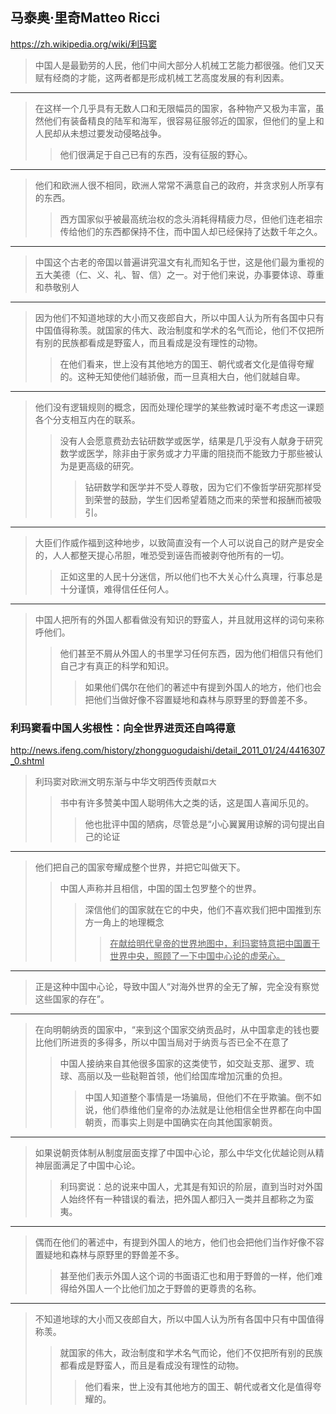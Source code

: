 ## 马泰奥·里奇Matteo Ricci
https://zh.wikipedia.org/wiki/利玛窦
>中国人是最勤劳的人民，他们中间大部分人机械工艺能力都很强。他们又天赋有经商的才能，这两者都是形成机械工艺高度发展的有利因素。
---
>在这样一个几乎具有无数人口和无限幅员的国家，各种物产又极为丰富，虽然他们有装备精良的陆军和海军，很容易征服邻近的国家，但他们的皇上和人民却从未想过要发动侵略战争。
>>他们很满足于自己已有的东西，没有征服的野心。
---
>他们和欧洲人很不相同，欧洲人常常不满意自己的政府，并贪求别人所享有的东西。
>>西方国家似乎被最高统治权的念头消耗得精疲力尽，但他们连老祖宗传给他们的东西都保持不住，而中国人却已经保持了达数千年之久。
---
>中国这个古老的帝国以普遍讲究温文有礼而知名于世，这是他们最为重视的五大美德（仁、义、礼、智、信）之一。对于他们来说，办事要体谅、尊重和恭敬别人
---
>因为他们不知道地球的大小而又夜郎自大，所以中国人认为所有各国中只有中国值得称羡。就国家的伟大、政治制度和学术的名气而论，他们不仅把所有别的民族都看成是野蛮人，而且看成是没有理性的动物。
>>在他们看来，世上没有其他地方的国王、朝代或者文化是值得夸耀的。这种无知使他们越骄傲，而一旦真相大白，他们就越自卑。
---
>他们没有逻辑规则的概念，因而处理伦理学的某些教诫时毫不考虑这一课题各个分支相互内在的联系。
>>没有人会愿意费劲去钻研数学或医学，结果是几乎没有人献身于研究数学或医学，除非由于家务或才力平庸的阻挠而不能致力于那些被认为是更高级的研究。
>>>钻研数学和医学并不受人尊敬，因为它们不像哲学研究那样受到荣誉的鼓励，学生们因希望着随之而来的荣誉和报酬而被吸引。
---
>大臣们作威作福到这种地步，以致简直没有一个人可以说自己的财产是安全的，人人都整天提心吊胆，唯恐受到诬告而被剥夺他所有的一切。
>>正如这里的人民十分迷信，所以他们也不大关心什么真理，行事总是十分谨慎，难得信任任何人。
---
>中国人把所有的外国人都看做没有知识的野蛮人，并且就用这样的词句来称呼他们。
>>他们甚至不屑从外国人的书里学习任何东西，因为他们相信只有他们自己才有真正的科学和知识。
>>>如果他们偶尔在他们的著述中有提到外国人的地方，他们也会把他们当做好像不容置疑地和森林与原野里的野兽差不多。
### 利玛窦看中国人劣根性：向全世界进贡还自鸣得意
http://news.ifeng.com/history/zhongguogudaishi/detail_2011_01/24/4416307_0.shtml
>利玛窦对欧洲文明东渐与中华文明西传贡献`巨大`
>>书中有许多赞美中国人聪明伟大之类的话，这是国人喜闻乐见的。
>>>他也批评中国的陋病，尽管总是“小心翼翼用谅解的词句提出自己的论证
---
>他们把自己的国家夸耀成整个世界，并把它叫做天下。
>>中国人声称并且相信，中国的国土包罗整个的世界。
>>>深信他们的国家就在它的中央，他们不喜欢我们把中国推到东方一角上的地理概念
>>>><u>在献给明代皇帝的世界地图中，利玛窦特意把中国置于世界中央，照顾了一下中国中心论的虚荣心。</u>
---
>正是这种中国中心论，导致中国人“对海外世界的全无了解，完全没有察觉这些国家的存在”。
---
>在向明朝纳贡的国家中，“来到这个国家交纳贡品时，从中国拿走的钱也要比他们所进贡的多得多，所以中国当局对于纳贡与否已全不在意了
>>中国人接纳来自其他很多国家的这类使节，如交趾支那、暹罗、琉球、高丽以及一些鞑靼首领，他们给国库增加沉重的负担。
>>>中国人知道整个事情是一场骗局，但他们不在乎欺骗。倒不如说，他们恭维他们皇帝的办法就是让他相信全世界都在向中国朝贡，而事实上则是中国确实在向其他国家朝贡。
---
>如果说朝贡体制从制度层面支撑了中国中心论，那么中华文化优越论则从精神层面满足了中国中心论。
>>利玛窦说：总的说来中国人，尤其是有知识的阶层，直到当时对外国人始终怀有一种错误的看法，把外国人都归入一类并且都称之为蛮夷。
---
>偶而在他们的著述中，有提到外国人的地方，他们也会把他们当作好像不容置疑地和森林与原野里的野兽差不多。
>>甚至他们表示外国人这个词的书面语汇也和用于野兽的一样，他们难得给外国人一个比他们加之于野兽的更尊贵的名称。
---
>不知道地球的大小而又夜郎自大，所以中国人认为所有各国中只有中国值得称羡。
>>就国家的伟大，政治制度和学术名气而论，他们不仅把所有别的民族都看成是野蛮人，而且是看成没有理性的动物。
>>>他们看来，世上没有其他地方的国王、朝代或者文化是值得夸耀的。